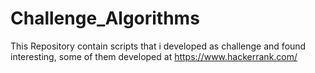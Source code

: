 # Challenge_Algorithms
This Repository contain scripts that i developed as challenge and found interesting, some of them developed at https://www.hackerrank.com/
